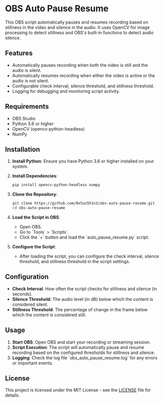 # OBS Auto Pause Resume

This OBS script automatically pauses and resumes recording based on stillness in the video and silence in the audio. It uses OpenCV for image processing to detect stillness and OBS's built-in functions to detect audio silence.

## Features

- Automatically pauses recording when both the video is still and the audio is silent.
- Automatically resumes recording when either the video is active or the audio is not silent.
- Configurable check interval, silence threshold, and stillness threshold.
- Logging for debugging and monitoring script activity.

## Requirements

- OBS Studio
- Python 3.6 or higher
- OpenCV (opencv-python-headless)
- NumPy

## Installation

1. **Install Python**: Ensure you have Python 3.6 or higher installed on your system.

2. **Install Dependencies**:

   ```sh
   pip install opencv-python-headless numpy
   ```

3. **Clone the Repository**:

   ```sh
   git clone https://github.com/0x5un5h1n3/obs-auto-pause-resume.git
   cd obs-auto-pause-resume
   ```

4. **Load the Script in OBS**:

   - Open OBS.
   - Go to \`Tools\` > \`Scripts\`.
   - Click the \`+\` button and load the \`auto_pause_resume.py\` script.

5. **Configure the Script**:
   - After loading the script, you can configure the check interval, silence threshold, and stillness threshold in the script settings.

## Configuration

- **Check Interval**: How often the script checks for stillness and silence (in seconds).
- **Silence Threshold**: The audio level (in dB) below which the content is considered silent.
- **Stillness Threshold**: The percentage of change in the frame below which the content is considered still.

## Usage

1. **Start OBS**: Open OBS and start your recording or streaming session.
2. **Script Execution**: The script will automatically pause and resume recording based on the configured thresholds for stillness and silence.
3. **Logging**: Check the log file \`obs_auto_pause_resume.log\` for any errors or important events.

## License

This project is licensed under the MIT License - see the [LICENSE](LICENSE) file for details.
